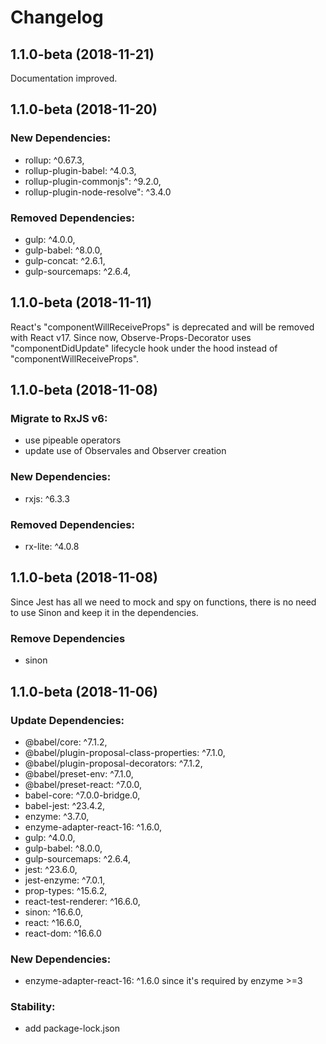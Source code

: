 # Changelog

## 1.1.0-beta (2018-11-21)
  Documentation improved.

## 1.1.0-beta (2018-11-20)
  ### New Dependencies:
  - rollup: ^0.67.3,
  - rollup-plugin-babel: ^4.0.3,
  - rollup-plugin-commonjs": ^9.2.0,
  - rollup-plugin-node-resolve": ^3.4.0

### Removed Dependencies:
  - gulp: ^4.0.0,
  - gulp-babel: ^8.0.0,
  - gulp-concat: ^2.6.1,
  - gulp-sourcemaps: ^2.6.4,

## 1.1.0-beta (2018-11-11)
  React's "componentWillReceiveProps" is deprecated and will be removed with React v17.
  Since now, Observe-Props-Decorator uses "componentDidUpdate" lifecycle hook under the hood
  instead of "componentWillReceiveProps".

## 1.1.0-beta (2018-11-08)

### Migrate to RxJS v6:
  - use pipeable operators
  - update use of Observales and Observer creation

### New Dependencies:
  - rxjs: ^6.3.3

### Removed Dependencies:
  -  rx-lite: ^4.0.8

## 1.1.0-beta (2018-11-08)
  Since Jest has all we need to mock and spy on functions, there is no need to use Sinon
  and keep it in the dependencies.

### Remove Dependencies
  - sinon

## 1.1.0-beta (2018-11-06)

### Update Dependencies:
  - @babel/core: ^7.1.2,
  - @babel/plugin-proposal-class-properties: ^7.1.0,
  - @babel/plugin-proposal-decorators: ^7.1.2,
  - @babel/preset-env: ^7.1.0,
  - @babel/preset-react: ^7.0.0,
  - babel-core: ^7.0.0-bridge.0,
  - babel-jest: ^23.4.2,
  - enzyme: ^3.7.0,
  - enzyme-adapter-react-16: ^1.6.0,
  - gulp: ^4.0.0,
  - gulp-babel: ^8.0.0,
  - gulp-sourcemaps: ^2.6.4,
  - jest: ^23.6.0,
  - jest-enzyme: ^7.0.1,
  - prop-types: ^15.6.2,
  - react-test-renderer: ^16.6.0,
  - sinon: ^16.6.0,
  - react: ^16.6.0,
  - react-dom: ^16.6.0

### New Dependencies:
  - enzyme-adapter-react-16: ^1.6.0 since it's required by enzyme >=3

### Stability:
  - add package-lock.json